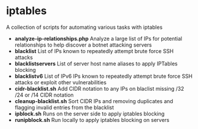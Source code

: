 iptables
========

A collection of scripts for automating various tasks with iptables

- **analyze-ip-relationships.php** Analyze a large list of IPs for potential relationships to help discover a botnet attacking servers
- **blacklist** List of IPs known to repeatedly attempt brute force SSH attacks
- **blacklistservers** List of server host name aliases to apply IPTables blocking
- **blacklistv6** List of IPv6 IPs known to repeatedly attempt brute force SSH attacks or exploit other vulnerabilities
- **cidr-blacklist.sh** Add CIDR notation to any IPs on blaclist missing /32 /24 or /14 CIDR notation
- **cleanup-blacklist.sh** Sort CIDR IPs and removing duplicates and flagging invalid entries from the blacklist
- **ipblock.sh** Runs on the server side to apply iptables blocking
- **runipblock.sh** Run locally to apply iptables blocking on servers
